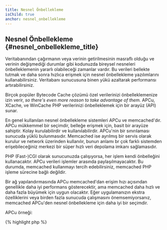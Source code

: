 ```yaml
---
title: Nesnel Önbellekleme
isChild: true
anchor: nesnel_onbellekleme
---
```


## Nesnel Önbellekleme {#nesnel_onbellekleme_title}

Veritabanından çağırmanın veya verinin getirilmesinin masraflı olduğu ve verinin değişmediği durumlar gibi kodunuzda
bireysel nesneleri önbelleklemenin yararlı olabileceği zamanlar vardır. Bu verileri bellekte tutmak ve daha sonra
hızlıca erişmek için nesnel önbellekleme yazılımlarını kullanabilirsiniz. Veritabanı sunucusuna binen yükü
azaltarak performansı artırabilirsiniz.

Birçok popüler Bytecode Cache çözümü özel verilerinizi önbelleklemenize izin verir, _so there's even more reason to take
advantage of them._ APCu, XCache, ve WinCache PHP verilerinizi önbelleklemek için bir arayüz (API) sunar.

En genel kullanılan nesnel önbellekleme sistemleri APCu ve memcached'dır. APCu mükkemmel bir seçimdir, belleğe erişmek
için, basit bir arayüze sahiptir. Kolay kurulabilirdir ve kullanılabilirdir. APCu'nin bir sınırılaması sunucuda yüklü
bulunmasıdır. Memcached ise ayrılmış bir servis olarak kurulur ve network üzerinden kullanılır, bunun anlamı br çok
farklı sistemden erişebileceğiniz merkezi bir süper hızlı veri depolama imkanı sağlamasıdır.

PHP (Fast-)CGI olarak sunucunuzda çalışıyorsa, her işlem kendi önbelleğini kullanacaktır. APCu verileri işlemler
arasında paylaşılmayacaktır. Bu durumda, memcached kullanmayı tercih edebilirsiniz, memcached PHP işleme sürecine
bağlı değildir.

Bir ağ yapılandırmasında APCu memcached'dan erişim hızı açısından genellikle daha iyi performans gösterecektir,
ama memcached daha hızlı ve daha fazla büyümek için uygun olacaktır. Eğer uygulamanızın ekstra özelliklerini veya
birden fazla sunucuda çalışmasını önemsemiyorsanız, memcached APCu'den nesnel önbellekleme için daha iyi bir seçimdir.

APCu örneği:

{% highlight php %}
<?php
// veri 'expensive_data' olarak önbelleklenmişmi diye kontrol et
$data = apc_fetch('expensive_data');
if ($data === false) {
    // veri önbellekte değil; sonucu sonradan çağırmak için önbelleğe kaydet.
    apc_add('expensive_data', $data = get_expensive_data());
}

print_r($data);
{% endhighlight %}

Nesnel önbellekleme sistenleri hakkında daha fazla bilgi:

* [APCu](https://github.com/krakjoe/apcu)
* [APC Fonksiyonları](http://php.net/manual/tr/ref.apc.php)
* [Memcached](http://memcached.org/)
* [Redis](http://redis.io/)
* [XCache APIs](http://xcache.lighttpd.net/wiki/XcacheApi)
* [WinCache Fonksiyonları](http://www.php.net/manual/en/ref.wincache.php)
